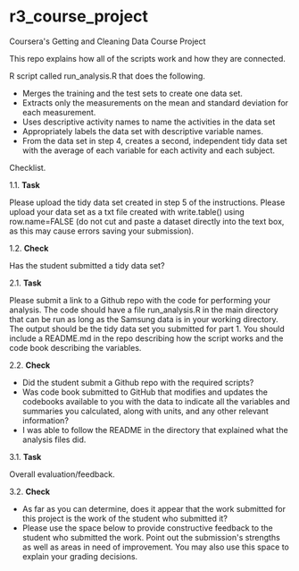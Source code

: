 r3_course_project
=================

Coursera's Getting and Cleaning Data Course Project


This repo explains how all of the scripts work and how they are connected.

R script called run_analysis.R that does the following. 

 * Merges the training and the test sets to create one data set.
 * Extracts only the measurements on the mean and standard deviation for each measurement. 
 * Uses descriptive activity names to name the activities in the data set
 * Appropriately labels the data set with descriptive variable names. 
 * From the data set in step 4, creates a second, independent tidy data set with the average of each variable for each activity and each subject.

Checklist.

1.1. __Task__

Please upload the tidy data set created in step 5 of the instructions. Please upload your data set as a txt file created with write.table() using row.name=FALSE (do not cut and paste a dataset directly into the text box, as this may cause errors saving your submission).

1.2. __Check__

Has the student submitted a tidy data set? 


2.1. __Task__

Please submit a link to a Github repo with the code for performing your analysis. The code should have a file run_analysis.R in the main directory that can be run as long as the Samsung data is in your working directory. The output should be the tidy data set you submitted for part 1. You should include a README.md in the repo describing how the script works and the code book describing the variables.

2.2. __Check__

 + Did the student submit a Github repo with the required scripts?
 + Was code book submitted to GitHub that modifies and updates the codebooks available to you with the data to indicate all the variables and summaries you calculated, along with units, and any other relevant information?
 + I was able to follow the README in the directory that explained what the analysis files did.

3.1. __Task__

Overall evaluation/feedback.

3.2. __Check__

 + As far as you can determine, does it appear that the work submitted for this project is the work of the student who submitted it? 
 + Please use the space below to provide constructive feedback to the student who submitted the work. Point out the submission's strengths as well as areas in need of improvement. You may also use this space to explain your grading decisions.
